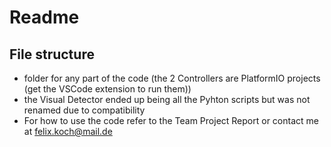 # Readme

## File structure

- folder for any part of the code (the 2 Controllers are PlatformIO projects (get the VSCode extension to run them))
- the Visual Detector ended up being all the Pyhton scripts but was not renamed due to compatibility
- For how to use the code refer to the Team Project Report or contact me at felix.koch@mail.de
